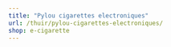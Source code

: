 ```yaml
---
title: "Pylou cigarettes electroniques"
url: /thuir/pylou-cigarettes-electroniques/
shop: e-cigarette
---
```

